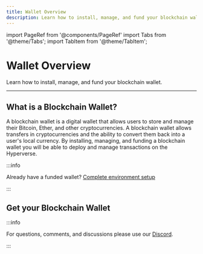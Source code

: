 ```yaml
---
title: Wallet Overview
description: Learn how to install, manage, and fund your blockchain wallet.
---
```


import PageRef from '@components/PageRef'
import Tabs from '@theme/Tabs';
import TabItem from '@theme/TabItem';

# Wallet Overview

Learn how to install, manage, and fund your blockchain wallet.

---

## What is a Blockchain Wallet?

A blockchain wallet is a digital wallet that allows users to store and manage their Bitcoin, Ether, and other cryptocurrencies. A blockchain wallet allows transfers in cryptocurrencies and the ability to convert them back into a user's local currency. By installing, managing, and funding a blockchain wallet you will be able to deploy and manage transactions on the Hyperverse.

:::info

Already have a funded wallet? [Complete environment setup](../../basics/environment)

:::

## Get your Blockchain Wallet

<PageRef url="metamask" pageName="MetaMask (for Ethereum)" />
<PageRef url="blocto" pageName="Blocto (for Flow)" />
<PageRef url="algorand" pageName="Algorand Wallet (for Algorand)" />

:::info

For questions, comments, and discussions please use our [Discord](https://discord.com/invite/uqecGxg).

:::
